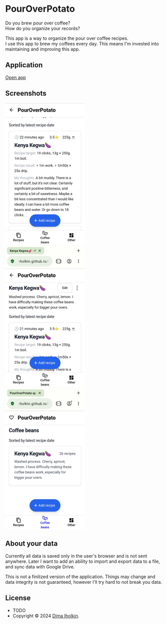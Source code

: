 # PourOverPotato

Do you brew pour over coffee?  
How do you organize your records?  

This app is a way to organize the pour over coffee recipes.  
I use this app to brew my coffees every day. This means I'm invested into maintaining and improving this app.

## Application

[Open app](https://dima-iholkin.github.io/PourOverPotato/)

## Screenshots

<div>
  <kbd>
    <img width="250" src="/_assets/screenshot-01.png" title="a screenshot showing a recipe in PourOverPotato app">
  </kbd>
  &nbsp;&nbsp;
  <kbd>
    <img width="250" src="/_assets/screenshot-02.png" title="a screenshot showing a coffee beans description and a recipe in PourOverPotato app">
  </kbd>
  &nbsp;&nbsp;
  <kbd>
    <img width="250" src="/_assets/screenshot-03.png" title="a screenshot showing a coffee beans list in PourOverPotato app">
  </kbd>
</div>

## About your data

Currently all data is saved only in the user's browser and is not sent anywhere. Later I want to add an ability to import and export data to a file, and sync data with Google Drive.  

This is not a finilized version of the application. Things may change and data integrity is not guaranteed, however I'll try hard to not break you data.

## License

* TODO
* Copyright © 2024 <a href="https://github.com/dima-iholkin" target="_blank">Dima Iholkin</a>.